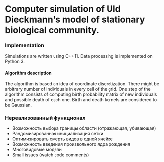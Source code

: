 # Computer simulation of Uld Dieckmann's model of stationary biological community.

### Implementation
Simulations are written using C++11. Data processing is implemented on Python 3.

#### Algorithm description
The algorithm is based on idea of coordinate discretization. There might be arbitrary number of individuals in every cell of the grid.
One step of the algorithm consists of computing birth probability matrix of new individuals and possible death of each one. Birth and death kernels are considered to be Gaussian.

### Нереализованный функционал
 * Возможность выбора границы области (отражающая, убивающая)
 * Рандомизированная инициализация сетки
 * Оптимизировать смерть видов в одной ячейке
 * Возможность введения произвольного ядра рождения
 * Многовидовые модели
 * Small issues (watch code comments)
